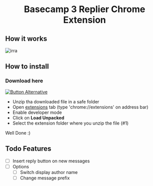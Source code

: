 <h1 align="center">Basecamp 3 Replier Chrome Extension</h1>

## How it works

![irra](https://user-images.githubusercontent.com/54639269/119237995-436fb100-bb16-11eb-907f-f850e4dee95a.gif)


## How to install


### Download here

[![Button Alternative](https://github-readme-perks.vercel.app/api/button?content=Download%20%20&link=https://github.com/pmqueiroz/basecamp-replier/archive/refs/tags/v0.0.1.zip)](https://github.com/pmqueiroz/basecamp-replier/archive/refs/tags/v0.0.1.zip)

* Unzip tha downloaded file in a safe folder
* Open [extensions](chrome://extensions) tab (type 'chrome://extensions' on address bar)
* Enable developer mode
* Click on **Load Unpacked**
* Select the extension folder where you unzip the file (#1)

Well Done :)

## Todo Features

- [ ] Insert reply button on new messages
- [ ] Options
   - [ ] Switch display author name
   - [ ] Change message prefix

